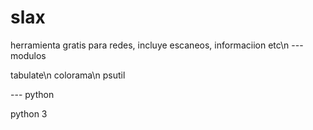 # slax
herramienta gratis para redes, incluye escaneos, informaciion etc\n
--- modulos

tabulate\n
colorama\n
psutil

--- python

python 3
